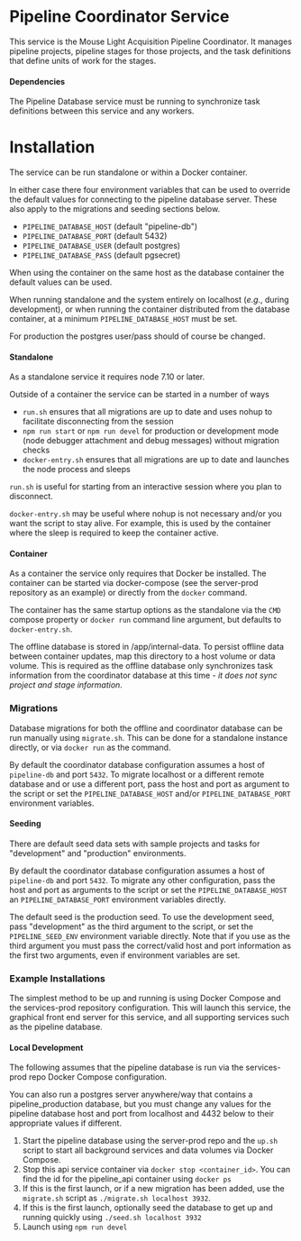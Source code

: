 # Pipeline Coordinator Service
This service is the Mouse Light Acquisition Pipeline Coordinator.  It manages pipeline projects, pipeline stages for those projects, and the task definitions
that define units of work for the stages.

#### Dependencies
The Pipeline Database service must be running to synchronize task definitions between this service and any workers.

# Installation
The service can be run standalone or within a Docker container.

In either case there four environment variables that can be used to override the default values for connecting to the pipeline database
server.  These also apply to the migrations and seeding sections below.
* `PIPELINE_DATABASE_HOST` (default "pipeline-db")
* `PIPELINE_DATABASE_PORT` (default 5432)
* `PIPELINE_DATABASE_USER` (default postgres)
* `PIPELINE_DATABASE_PASS` (default pgsecret)

When using the container on the same host as the database container the default values can be used.

When running standalone and the system entirely on localhost (*e.g.*, during development), or when running
the container distributed from the database container, at a minimum `PIPELINE_DATABASE_HOST` must be set.

For production the postgres user/pass should of course be changed.

#### Standalone
As a standalone service it requires node 7.10 or later. 

Outside of a container the service can be started in a number of ways
* `run.sh` ensures that all migrations are up to date and uses nohup to facilitate disconnecting from the session
* `npm run start` or `npm run devel` for production or development mode (node debugger attachment and debug messages) without migration checks
* `docker-entry.sh` ensures that all migrations are up to date and launches the node process and sleeps

`run.sh` is useful for starting from an interactive session where you plan to disconnect.

`docker-entry.sh` may be useful where nohup is not necessary and/or you want the script to stay alive.   For example, this is
 used by the container where the sleep is required to keep the container active.

#### Container

As a container the service only requires that Docker be installed.  The container can be started via docker-compose (see the server-prod
repository as an example) or directly from the `docker` command.

The container has the same startup options as the standalone via the `CMD` compose property or `docker run` command line 
argument, but defaults to `docker-entry.sh`.

The offline database is stored in /app/internal-data.  To persist offline data between container updates, map this directory to
a host volume or data volume.  This is required as the offline database only synchronizes task information from the coordinator
database at this time - *it does not sync project and stage information*.

### Migrations
Database migrations for both the offline and coordinator database can be run manually using `migrate.sh`.  This can be done
for a standalone instance directly, or via `docker run` as the command.

By default the coordinator database configuration assumes a host of `pipeline-db` and port `5432`.  To migrate localhost or a different
remote database and or use a different port, pass the host and port as argument to the script or set the `PIPELINE_DATABASE_HOST`
and/or `PIPELINE_DATABASE_PORT` environment variables.

#### Seeding
There are default seed data sets with sample projects and tasks for "development" and "production" environments.

By default the coordinator database configuration assumes a host of `pipeline-db` and port `5432`.  To migrate any other
configuration, pass the host and port as arguments to the script or set the `PIPELINE_DATABASE_HOST` an
 `PIPELINE_DATABASE_PORT` environment variables directly.

The default seed is the production seed.  To use the development seed, pass "development" as the third argument to the
script, or set the `PIPELINE_SEED_ENV` environment variable directly.  Note that if you use as the third argument you
must pass the correct/valid host and port information as the first two arguments, even if environment variables are set.

### Example Installations

The simplest method to be up and running is using Docker Compose and the services-prod repository configuration.  This 
will launch this service, the graphical front end server for this service, and all supporting services such as the 
pipeline database.

#### Local Development
The following assumes that the pipeline database is run via the services-prod repo Docker Compose configuration.  

You can also run a postgres server anywhere/way that contains a pipeline_production database, but you must change any
values for the pipeline database host and port from localhost and 4432 below to their appropriate values if different.

1. Start the pipeline database using the server-prod repo and the `up.sh` script to start all background services and
data volumes via Docker Compose.
2. Stop this api service container via `docker stop <container_id>`.  You can find the id for the pipeline_api container using `docker ps`
3. If this is the first launch, or if a new migration has been added, use the `migrate.sh` script as `./migrate.sh localhost 3932`.
4. If this is the first launch, optionally seed the database to get up and running quickly using `./seed.sh localhost 3932`
5. Launch using `npm run devel` 

